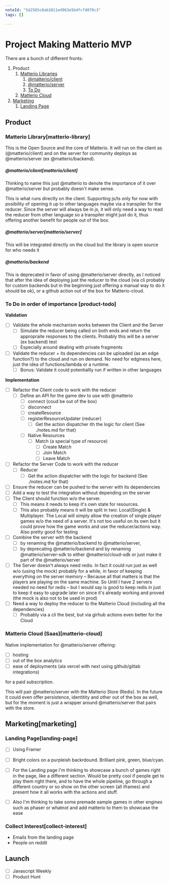 ```yaml
---
noteId: "5d2585c0ab1011ed963e5b4fcf4070c3"
tags: []

---
```


# Project Making Matterio MVP

There are a bunch of different fronts:

1. Product
   1. [Matterio Libraries](#matterio-library)
      1. [@matterio/client](#matterio/client)
      2. [@matterio/server](#matterio/server)
      3. [To Do](#product-todo)
   2. [Matterio Cloud](#matterio-cloud)
2. [Marketing](#marketing)
   1. [Landing Page](#landing-page)

## Product

### Matterio Library[matterio-library]

This is the Open Source and the core of Matterio. It will run on the client as (@matterio/client) and on the server for community deploys as @matterio/server (ex @matterio/backend).

##### @matterio/client[matterio/client]

Thinking to name this just @matterio to denote the importance of it over @matterio/server but probably doesn't make sense.

This is what runs directly on the client. Supporting js/ts only for now with posibility of opening it up to other languages maybe via a transpiler for the reducer. Since the server will always be in js, it will only need a way to read the reducer from other language so a transpiler might just do it, thus offering another benefit for people out of the box. 


##### @matterio/server[matterio/server]

This will be integrated directly on the cloud but the library is open source for who needs it


##### @matterio/backend 

This is deprecated in favor of using @matterio/server directly, as I noticed that after the idea of deploying just the reducer to the cloud (via cli probably for custom backends but in the beginning just offering a manual way to do it should be ok), or a github action out of the box for Matterio-cloud.


### To Do in order of importance [product-todo]

**Validation**

- [ ] Validate the whole mechanism works between the Client and the Server
  - [ ] Simulate the reducer being called on both ends and return the appropraite responses to the clients. Probably this will be a server (ex backend) test
  - [ ] Especially around dealing with private fragments
- [ ] Validate the reducer + its dependencies can be uploaded (as an edge function?) to the cloud and run on demand. No need for edginess here, just the idea of functions/lambda or a runtime.
  - [ ] Bonus: Validate it could potentiallly run if written in other languages

**Implementation**

- [ ] Refactor the Client code to work with the reducer
  - [ ] Define an API for the game dev to use with @matterio
    - [ ] connect (coud be out of the box)
    - [ ] disconnect
    - [ ] createResource
    - [ ] registerResourceUpdater (reducer)
      - [ ] Get the action dispatcher ith the logic for client (See ./notes.md for that)
    - [ ] Native Resources
      - [ ] Match (a special type of resource)
        - [ ] Create Match
        - [ ] Join Match
        - [ ] Leave Match
- [ ] Refactor the Server Code to work with the reducer
  - [ ] Reducer
    - [ ] Get the action dispatcher with the logic for backend (See ./notes.md for that)
- [ ] Ensure the reducer can be pushed to the server with its dependencies
- [ ] Add a way to test the integration without depending on the server
- [ ] The Client should function w/o the server. 
  - [ ] This means it needs to keep it's own state for resources. 
  - [ ] This also probably means it will be split in two: Local(Single) & Multiplayer. The Local will simply allow the creation of single player games w/o the need of a server. It's not too useful on its own but it could prove how the game works and use the reducer/actions way. Also pretty good for testing
- [ ] Combine the server with the backend
  - [ ] by renaming the @matterio/backend to @matterio/server, 
  - [ ] by deprecating @matterio/backend and by renaming @matterio/server-sdk to either @matterio/cloud-sdk or just make it part of the @matterio/server
- [ ] The Server doesn't always need redis. In fact it could run just as well w/o (using the mock) probably for a while, in favor of keeping everything on the server memory – Because all that matters is that the players are playing on the same machine. So Until I have 2 servers needed no need for redis – but I would say is good to keep redis in just to keep it easy to upgrade later on since it's already working and proved (the mock is also not to be used in prod)
- [ ] Need a way to deploy the reducer to the Matterio Cloud (including all the dependencies)
  - [ ] Probably via a cli the best, but via girhub actions even better for the Cloud

### Matterio Cloud (Saas)[matterio-cloud]

Native implementation for @matterio/server offering:
- [ ] hosting
- [ ] out of the box analytics
- [ ] ease of deployments (ala vercel with next using github/gitlab integrations)

for a paid subscription.

This will pair @matterio/server with the Matterio Store (Redis). In the future it could even offer persistence, identitity and other out of the box as well, but for the moment is just a wrapper around @matterio/server that pairs with the store.

## Marketing[marketing]

### Landing Page[landing-page]
- [ ] Using Framer 

- [ ] Bright colors on a purpleish backrdound. Brilliant pink, green, blue/cyan.

- [ ] For the Landing page I'm thinking to showcase a bunch of games right in the page, like a different section. Would be pretty cool if people get to play them right there, and to have the whole pipeline, go through a different country or so show on the other screen (all iframes) and present how it all works with the actions and stuff.

- [ ] Also I'm thinking to take some premade sample games in other engines such as phaser or whatnot and add matterio to them to showcase the ease

### Collect Interest[collect-interest]
  - Emails from the landing page
  - People on reddit

## Launch

- [ ] Javascript Weekly
- [ ] Product Hunt